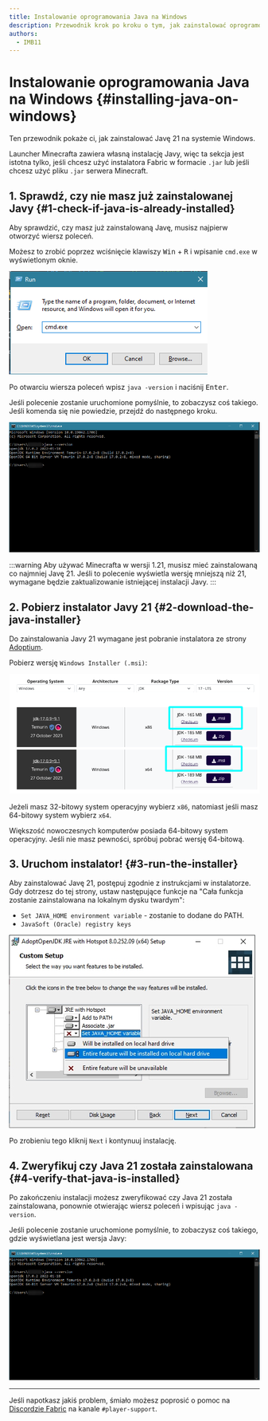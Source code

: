 ```yaml
---
title: Instalowanie oprogramowania Java na Windows
description: Przewodnik krok po kroku o tym, jak zainstalować oprogramowanie Java na Windows.
authors:
  - IMB11
---
```


# Instalowanie oprogramowania Java na Windows {#installing-java-on-windows}

Ten przewodnik pokaże ci, jak zainstalować Javę 21 na systemie Windows.

Launcher Minecrafta zawiera własną instalację Javy, więc ta sekcja jest istotna tylko, jeśli chcesz użyć instalatora Fabric w formacie `.jar` lub jeśli chcesz użyć pliku `.jar` serwera Minecraft.

## 1. Sprawdź, czy nie masz już zainstalowanej Javy {#1-check-if-java-is-already-installed}

Aby sprawdzić, czy masz już zainstalowaną Javę, musisz najpierw otworzyć wiersz poleceń.

Możesz to zrobić poprzez wciśnięcie klawiszy <kbd>Win</kbd> + <kbd>R</kbd> i wpisanie `cmd.exe` w wyświetlonym oknie.

![Okno dialogowe Uruchamiania w systemie Windows z wpisanym tekstem "cmd.exe" w pasku uruchamiania](/assets/players/installing-java/windows-run-dialog.png)

Po otwarciu wiersza poleceń wpisz `java -version` i naciśnij <kbd>Enter</kbd>.

Jeśli polecenie zostanie uruchomione pomyślnie, to zobaczysz coś takiego. Jeśli komenda się nie powiedzie, przejdź do następnego kroku.

![Wiersz poleceń z wpisanym poleceniem "java -version"](/assets/players/installing-java/windows-java-version.png)

:::warning
Aby używać Minecrafta w wersji 1.21, musisz mieć zainstalowaną co najmniej Javę 21. Jeśli to polecenie wyświetla wersję mniejszą niż 21, wymagane będzie zaktualizowanie istniejącej instalacji Javy.
:::

## 2. Pobierz instalator Javy 21 {#2-download-the-java-installer}

Do zainstalowania Javy 21 wymagane jest pobranie instalatora ze strony [Adoptium](https://adoptium.net/en-GB/temurin/releases/?os=windows\&package=jdk\&version=21).

Pobierz wersję `Windows Installer (.msi)`:

![Strona pobierania Adoptium z wyróżnioną wersją Windows Installer (.msi)](/assets/players/installing-java/windows-download-java.png)

Jeżeli masz 32-bitowy system operacyjny wybierz `x86`, natomiast jeśli masz 64-bitowy system wybierz `x64`.

Większość nowoczesnych komputerów posiada 64-bitowy system operacyjny. Jeśli nie masz pewności, spróbuj pobrać wersję 64-bitową.

## 3. Uruchom instalator! {#3-run-the-installer}

Aby zainstalować Javę 21, postępuj zgodnie z instrukcjami w instalatorze. Gdy dotrzesz do tej strony, ustaw następujące funkcje na "Cała funkcja zostanie zainstalowana na lokalnym dysku twardym":

- `Set JAVA_HOME environment variable` - zostanie to dodane do PATH.
- `JavaSoft (Oracle) registry keys`

![Instalator Javy 21 wyróżnionymi polami "Set JAVA\_HOME variable" i "JavaSoft (Oracle) registry keys"](/assets/players/installing-java/windows-wizard-screenshot.png)

Po zrobieniu tego kliknij `Next` i kontynuuj instalację.

## 4. Zweryfikuj czy Java 21 została zainstalowana {#4-verify-that-java-is-installed}

Po zakończeniu instalacji możesz zweryfikować czy Java 21 została zainstalowana, ponownie otwierając wiersz poleceń i wpisując `java -version`.

Jeśli polecenie zostanie uruchomione pomyślnie, to zobaczysz coś takiego, gdzie wyświetlana jest wersja Javy:

![Wiersz poleceń z wpisanym poleceniem "java -version"](/assets/players/installing-java/windows-java-version.png)

---

Jeśli napotkasz jakiś problem, śmiało możesz poprosić o pomoc na [Discordzie Fabric](https://discord.gg/v6v4pMv) na kanale `#player-support`.
